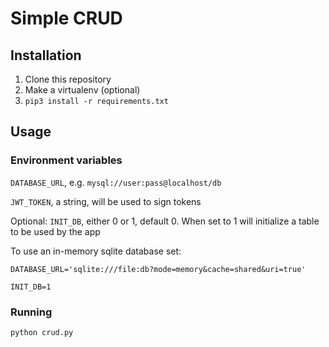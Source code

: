# Simple CRUD

## Installation

1. Clone this repository
2. Make a virtualenv (optional)
3. `pip3 install -r requirements.txt`

## Usage

### Environment variables

`DATABASE_URL`, e.g. `mysql://user:pass@localhost/db`

`JWT_TOKEN`, a string, will be used to sign tokens

Optional: `INIT_DB`, either 0 or 1, default 0. When set to 1 will initialize a table to be used by the app

To use an in-memory sqlite database set:

`DATABASE_URL='sqlite:///file:db?mode=memory&cache=shared&uri=true'`

`INIT_DB=1`

### Running

`python crud.py`
